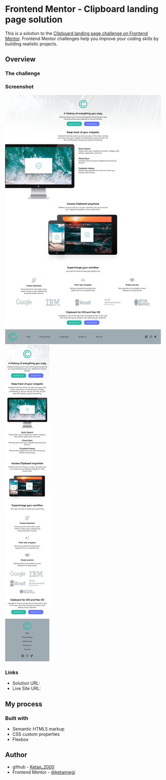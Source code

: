 # Frontend Mentor - Clipboard landing page solution

This is a solution to the [Clipboard landing page challenge on Frontend Mentor](https://www.frontendmentor.io/challenges/clipboard-landing-page-5cc9bccd6c4c91111378ecb9). Frontend Mentor challenges help you improve your coding skills by building realistic projects.

## Overview

### The challenge

### Screenshot

![](./images/desktop-ss.png)
![](./images/mobile-ss.png)

### Links

- Solution URL: [](https://your-solution-url.com)
- Live Site URL: []()

## My process

### Built with

- Semantic HTML5 markup
- CSS custom properties
- Flexbox

## Author

- github - [Ketan_2000](https://github.com/ketannegi?tab=repositories)
- Frontend Mentor - [@ketannegi](https://www.frontendmentor.io/profile/ketannegi)
